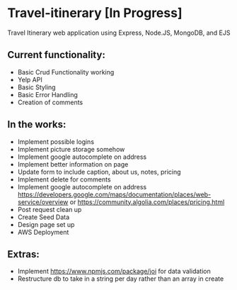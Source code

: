 # Travel-itinerary [In Progress]

Travel Itinerary web application using Express, Node.JS, MongoDB, and EJS

## Current functionality: 

* Basic Crud Functionality working
* Yelp API
* Basic Styling 
* Basic Error Handling
* Creation of comments 

## In the works:

* Implement possible logins
* Implement picture storage somehow
* Implement google autocomplete on address 
* Implement better information on page
* Update form to include caption, about us, notes, pricing
* Implement delete for comments
* Implement google autocomplete on address https://developers.google.com/maps/documentation/places/web-service/overview or https://community.algolia.com/places/pricing.html
* Post request clean up
* Create Seed Data
* Design page set up
* AWS Deployment

## Extras:
* Implement https://www.npmjs.com/package/joi for data validation 
* Restructure db to take in a string per day rather than an array in create
